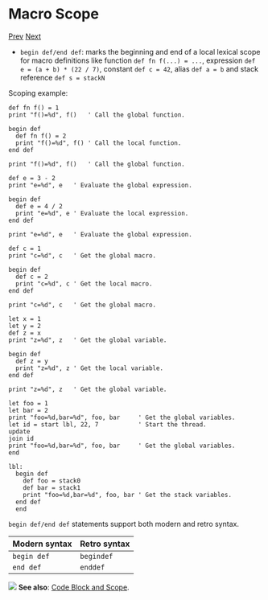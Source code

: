 # Macro Scope

[Prev]() [Next]()

* `begin def/end def`: marks the beginning and end of a local lexical scope for macro definitions like function `def fn f(...) = ...`, expression `def e = (a + b) * (22 / 7)`, constant `def c = 42`, alias `def a = b` and stack reference `def s = stackN`

Scoping example:

```basic
def fn f() = 1
print "f()=%d", f()   ' Call the global function.

begin def
  def fn f() = 2
  print "f()=%d", f() ' Call the local function.
end def

print "f()=%d", f()   ' Call the global function.
```
<!-- prg
!edit, run, title="For functions", style=""
def fn f() = 1
print "f()=%d", f()   ' Call the global function.

begin def
  def fn f() = 2
  print "f()=%d", f() ' Call the local function.
end def

print "f()=%d", f()   ' Call the global function.
-->

```basic
def e = 3 - 2
print "e=%d", e   ' Evaluate the global expression.

begin def
  def e = 4 / 2
  print "e=%d", e ' Evaluate the local expression.
end def

print "e=%d", e   ' Evaluate the global expression.
```
<!-- prg
!edit, run, title="For expressions", style=""
def e = 3 - 2
print "e=%d", e   ' Evaluate the global expression.

begin def
  def e = 4 / 2
  print "e=%d", e ' Evaluate the local expression.
end def

print "e=%d", e   ' Evaluate the global expression.
-->

```basic
def c = 1
print "c=%d", c   ' Get the global macro.

begin def
  def c = 2
  print "c=%d", c ' Get the local macro.
end def

print "c=%d", c   ' Get the global macro.
```
<!-- prg
!edit, run, title="For constants", style=""
def c = 1
print "c=%d", c   ' Get the global macro.

begin def
  def c = 2
  print "c=%d", c ' Get the local macro.
end def

print "c=%d", c   ' Get the global macro.
-->

```basic
let x = 1
let y = 2
def z = x
print "z=%d", z   ' Get the global variable.

begin def
  def z = y
  print "z=%d", z ' Get the local variable.
end def

print "z=%d", z   ' Get the global variable.
```
<!-- prg
!edit, run, title="For identifier aliases", style=""
let x = 1
let y = 2
def z = x
print "z=%d", z   ' Get the global variable.

begin def
  def z = y
  print "z=%d", z ' Get the local variable.
end def

print "z=%d", z   ' Get the global variable.
-->

```basic
let foo = 1
let bar = 2
print "foo=%d,bar=%d", foo, bar     ' Get the global variables.
let id = start lbl, 22, 7           ' Start the thread.
update
join id
print "foo=%d,bar=%d", foo, bar     ' Get the global variables.
end

lbl:
  begin def
    def foo = stack0
    def bar = stack1
    print "foo=%d,bar=%d", foo, bar ' Get the stack variables.
  end def
  end
```
<!-- prg
!edit, run, title="For stack references", style=""
let foo = 1
let bar = 2
print "foo=%d,bar=%d", foo, bar     ' Get the global variables.
let id = start lbl, 22, 7           ' Start the thread.
update
join id
print "foo=%d,bar=%d", foo, bar     ' Get the global variables.
end

lbl:
  begin def
    def foo = stack0
    def bar = stack1
    print "foo=%d,bar=%d", foo, bar ' Get the stack variables.
  end def
  end
-->

`begin def/end def` statements support both modern and retro syntax.

| Modern syntax | Retro syntax |
|---------------|--------------|
| `begin def`   | `begindef`   |
| `end def`     | `enddef`     |

<div class="content-highlight" style="min-height: 48px;">
  <img src="imgs/logo-nokbd.png" class="logo-tip">
  <span class="content-text">
    <strong>See also</strong>: <a href="code-block-and-scope.html" class="nav-link">Code Block and Scope</a>.
  </span>
</div>
